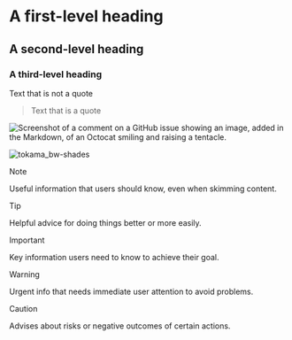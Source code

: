 # A first-level heading
## A second-level heading
### A third-level heading

Text that is not a quote

> Text that is a quote

![Screenshot of a comment on a GitHub issue showing an image, added in the Markdown, of an Octocat smiling and raising a tentacle.](https://myoctocat.com/assets/images/base-octocat.svg)

![tokama_bw-shades](https://github.com/YosvanySS/YosvanySS.github.io/assets/113038567/095b3cbb-e5f8-47dc-8afc-322595b13edc)


> [!NOTE]
> Useful information that users should know, even when skimming content.

> [!TIP]
> Helpful advice for doing things better or more easily.

> [!IMPORTANT]
> Key information users need to know to achieve their goal.

> [!WARNING]
> Urgent info that needs immediate user attention to avoid problems.

> [!CAUTION]
> Advises about risks or negative outcomes of certain actions.
>


